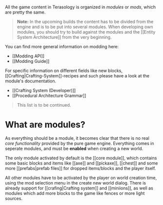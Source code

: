 All the game content in Terasology is organized in _modules_ or _mods_, which are pretty the same.

> **Note:** In the upcoming builds the content has to be divided from the engine and is to be put into several
modules. When developing own modules, you should try to build against the modules and the [[Entity System
Architecture]] from the very beginning.

You can find more general information on modding here:
 * [[Modding API]]
 * [[Modding Guide]]

For specific information on different fields like new blocks, [[Crafting|Crafting-System]]-recipes and such please
have a look at the module's documentation.
 * [[Crafting System (Developer)]]
 * [[Procedural Architecture Grammar]]

> This list is to be continued.

# What are modules?
As everything should be a module, it becomes clear that there is no real _core functionality_ provided by the pure
game engine. Everything comes in seperate modules, and must be **enabled** when creating a new world.

The only module activated by default is the [[core module]], which contains some basic blocks and items like [[axe]]
and [[pickaxe]], [[chest]] and some more [[prefabs|prefab files]] for dropped items/blocks and the player itself.

All other modules have to be activated by the player on world creation time, using the mod selection menu in the
create new world dialog. There is already support for [[crafing|Crafting system]] and [[miniions]],
as well as modules which add more blocks to the game like fences or more light sources.
